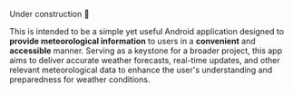 Under construction 🚧 

This is intended to be a simple yet useful Android application designed to **provide meteorological information** to users in a **convenient** and **accessible** manner. 
Serving as a keystone for a broader project, this app aims to deliver accurate weather forecasts, real-time updates, and other relevant meteorological data to enhance the user's understanding and preparedness for weather conditions.
